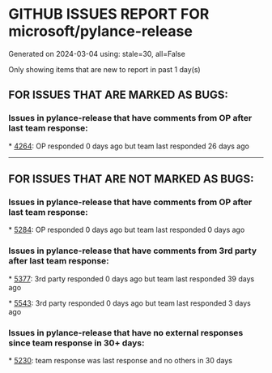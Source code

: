 
# GITHUB ISSUES REPORT FOR microsoft/pylance-release


Generated on 2024-03-04 using: stale=30, all=False


Only showing items that are new to report in past 1 day(s)


## FOR ISSUES THAT ARE MARKED AS BUGS:


### Issues in pylance-release that have comments from OP after last team response:


\* [4264](https://github.com/microsoft/pylance-release/issues/4264 "Import completion not suggesting private symbol included in __all__"): OP responded 0 days ago but team last responded 26 days ago

---

## FOR ISSUES THAT ARE NOT MARKED AS BUGS:


### Issues in pylance-release that have comments from OP after last team response:


\* [5284](https://github.com/microsoft/pylance-release/issues/5284 "Python smart navigation/auto-completion don't work anymore with 1.85.1"): OP responded 0 days ago but team last responded 0 days ago

### Issues in pylance-release that have comments from 3rd party after last team response:


\* [5377](https://github.com/microsoft/pylance-release/issues/5377 "Python and/or pylance is broken since last couple of updates "): 3rd party responded 0 days ago but team last responded 39 days ago

\* [5543](https://github.com/microsoft/pylance-release/issues/5543 "Syntax Highlighting fails in jupyter notebook"): 3rd party responded 0 days ago but team last responded 3 days ago

### Issues in pylance-release that have no external responses since team response in 30+ days:


\* [5230](https://github.com/microsoft/pylance-release/issues/5230 "Unexplained Crash in Pylance"): team response was last response and no others in 30 days

